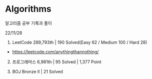 # Algorithms

알고리즘 공부 기록과 풀이

22/11/28

1. LeetCode 289,793th | 190 Solved(Easy 62 / Medium 100 / Hard 28)
- https://leetcode.com/anythingthannothing/

2. 프로그래머스 6,981th | 95 Solved | 1,377 Point

3. BOJ Bronze II | 21 Solved